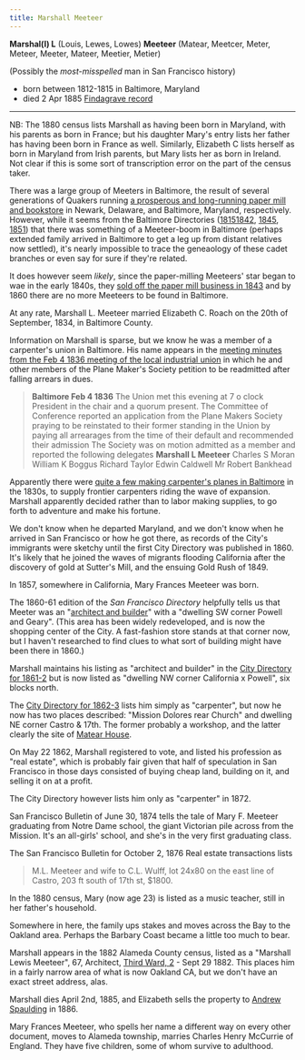 ```yaml
---
title: Marshall Meeteer
---
```

**Marshal(l) L** (Louis, Lewes, Lowes) **Meeteer** (Matear, Meetcer, Meter, Meteer, Meeter, Mateer, Meetier, Metier)

(Possibly the _most-misspelled_ man in San Francisco history)

- born between 1812-1815 in Baltimore, Maryland
- died 2 Apr 1885 [Findagrave record](https://www.findagrave.com/memorial/107723734/marshal-meteer)


---
NB: The 1880 census lists Marshall as having been born in Maryland, with his parents as born in France; but his daughter Mary's entry lists her father has having been born in France as well. Similarly, Elizabeth C lists herself as born in Maryland from Irish parents, but Mary lists her as born in Ireland. Not clear if this is some sort of transcription error on the part of the census taker.

There was a large group of Meeters in Baltimore, the result of several generations of Quakers running [a prosperous and long-running paper mill and bookstore](http://mchhistory.blogspot.com/2010/06/meeteer-house.html) in Newark, Delaware, and Baltimore, Maryland, respectively. However, while it seems from the Baltimore Directories ([1815](http://mdhistory.msa.maryland.gov/msa_sc5923/msa_sc5923_1_1/pdf/msa_sc5923_1_1_bwocr.pdf)[1842](https://archive.org/details/matchettsbaltimo1842balt/page/275/mode/1up), [1845](https://archive.org/details/baltimoredirecto1845balt/page/n97/mode/1up), [1851](https://archive.org/details/matchettsbaltimo1851balt/page/185/mode/1up)) that there was something of a Meeteer-boom in Baltimore (perhaps extended family arrived in Baltimore to get a leg up from distant relatives now settled), it's nearly impossible to trace the geneaology of these cadet branches or even say for sure if they're related.

It does however seem _likely_, since the paper-milling Meeteers' star began to wae in the early 1840s, they [sold off the paper mill business in 1843](http://mchhistory.blogspot.com/2011/11/curtis-paper-mill-meeteer-years.html) and by 1860 there are no more Meeteers to be found in Baltimore.

At any rate, Marshall L. Meeteer married Elizabeth C. Roach on the 20th of September, 1834, in Baltimore County.

Information on Marshall is sparse, but we know he was a member of a carpenter's union in Baltimore. His name appears in the [meeting minutes from the Feb 4 1836 meeting of the local industrial union](https://www.google.com/books/edition/A_Documentary_History_of_American_Indust/u7GKsyM5LIoC?hl=en&gbpv=1&pg=PA113&printsec=frontcover) in which he and other members of the Plane Maker's Society petition to be readmitted after falling arrears in dues.

> **Baltimore Feb 4 1836**
> The Union met this evening at 7 o clock President in the chair and a quorum present. The Committee of Conference reported an application from the Plane Makers Society praying to be reinstated to their former standing in the Union by paying all arrearages from the time of their default and recommended their admission The Society was on motion admitted as a member and reported the following delegates **Marshall L Meeteer** Charles S Moran William K Boggus Richard Taylor Edwin Caldwell Mr Robert Bankhead

Apparently there were [quite a few making carpenter's planes in Baltimore](https://swingleydev.com/ot/get/34078/thread/) in the 1830s, to supply frontier carpenters riding the wave of expansion. Marshall apparently decided rather than to labor making supplies, to go forth to adventure and make his fortune.

We don't know when he departed Maryland, and we don't know when he arrived in San Francisco or how he got there, as records of the City's immigrants were sketchy until the first City Directory was published in 1860. It's likely that he joined the waves of migrants flooding California after the discovery of gold at Sutter's Mill, and the ensuing Gold Rush of 1849.

In 1857, somewhere in California, Mary Frances Meeteer was born.

The 1860-61 edition of the _San Francisco Directory_ helpfully tells us that Meeter was an "[architect and builder](https://www.familysearch.org/ark:/61903/3:1:3QHV-V3DB-267D?cc=3754697&personaUrl=%2Fark%3A%2F61903%2F1%3A1%3A6ZQH-VPNJ)" with a "dwelling SW corner Powell and Geary". (This area has been widely redeveloped, and is now the shopping center of the City. A fast-fashion store stands at that corner now, but I haven't researched to find clues to what sort of building might have been there in 1860.)

Marshall maintains his listing as "architect and builder" in the [City Directory for 1861-2](https://www.familysearch.org/ark:/61903/3:1:3QHV-V3DB-21LP?cc=3754697&personaUrl=%2Fark%3A%2F61903%2F1%3A1%3A6Z3M-8HD4) but is now listed as "dwelling NW corner California x Powell", six blocks north.

The [City Directory for 1862-3](https://www.familysearch.org/ark:/61903/3:1:3QHV-J3DB-2GHB?cc=3754697&personaUrl=%2Fark%3A%2F61903%2F1%3A1%3A6Z9K-SLMM) lists him simply as "carpenter", but now he now has two places described: "Mission Dolores rear Church" and dwelling NE corner Castro & 17th. The former probably a workshop, and the latter clearly the site of [Matear House](/buildings/matear-house/).

On May 22 1862, Marshall registered to vote, and listed his profession as "real estate", which is probably fair given that half of speculation in San Francisco in those days consisted of buying cheap land, building on it, and selling it on at a profit.

The City Directory however lists him only as "carpenter" in 1872.

San Francisco Bulletin of June 30, 1874 tells the tale of Mary F. Meeteer graduating from Notre Dame school, the giant Victorian pile across from the Mission. It's an all-girls' school, and she's in the very first graduating class.

The San Francisco Bulletin for October 2, 1876 Real estate transactions lists
> M.L. Meeteer and wife to C.L. Wulff, lot 24x80 on the east line of Castro, 203 ft south of 17th st, $1800.

In the 1880 census, Mary (now age 23) is listed as a music teacher, still in her father's household.

Somewhere in here, the family ups stakes and moves across the Bay to the Oakland area. Perhaps the Barbary Coast became a little too much to bear.

Marshall appears in the 1882 Alameda County census, listed as a "Marshall Lewis Meeteer", 67, Architect, [Third Ward, 2](https://localwiki.org/oakland/Ward_Boundaries_%28Historic%29) - Sept 29 1882. This places him in a fairly narrow area of what is now Oakland CA, but we don't have an exact street address, alas.

Marshall dies April 2nd, 1885, and Elizabeth sells the property to [Andrew Spaulding](/people/spaulding/) in 1886.

Mary Frances Meeteer, who spells her name a different way on every other document, moves to Alameda township, marries Charles Henry McCurrie of England. They have five children, some of whom survive to adulthood.
